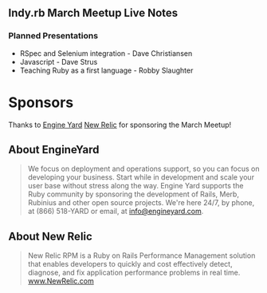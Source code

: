 Indy.rb March Meetup Live Notes
--------------------------------

### Planned Presentations

- RSpec and Selenium integration - Dave Christiansen
- Javascript - Dave Strus
- Teaching Ruby as a first language - Robby Slaughter

Sponsors
========
Thanks to [Engine Yard](http://engineyard.com) [New Relic](http://newrelic.com/) for sponsoring the March Meetup!

About EngineYard 
-----------------
> We focus on deployment and operations support, so you can focus on developing your business. Start while in development and scale your user base without stress along the way. Engine Yard supports the Ruby community by sponsoring the development of Rails, Merb, Rubinius and other open source projects. We're here 24/7, by phone, at (866) 518-YARD or email, at info@engineyard.com.

About New Relic
---------------------------
> New Relic RPM is a Ruby on Rails Performance Management solution that enables developers to quickly and cost effectively detect, diagnose, and fix application performance problems in real time. www.NewRelic.com